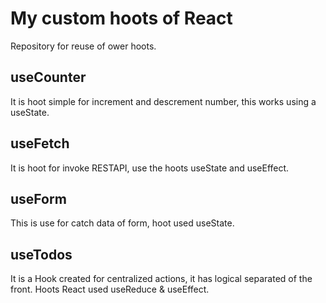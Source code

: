 # My custom hoots of React

Repository for reuse of ower hoots.

## useCounter

It is hoot simple for increment and descrement number, this works using a useState.

## useFetch

It is hoot for invoke RESTAPI, use the hoots useState and useEffect.

## useForm

This is use for catch data of form, hoot used useState.

## useTodos

It is a Hook created for centralized actions, it has logical separated of the front. Hoots React used useReduce & useEffect.

